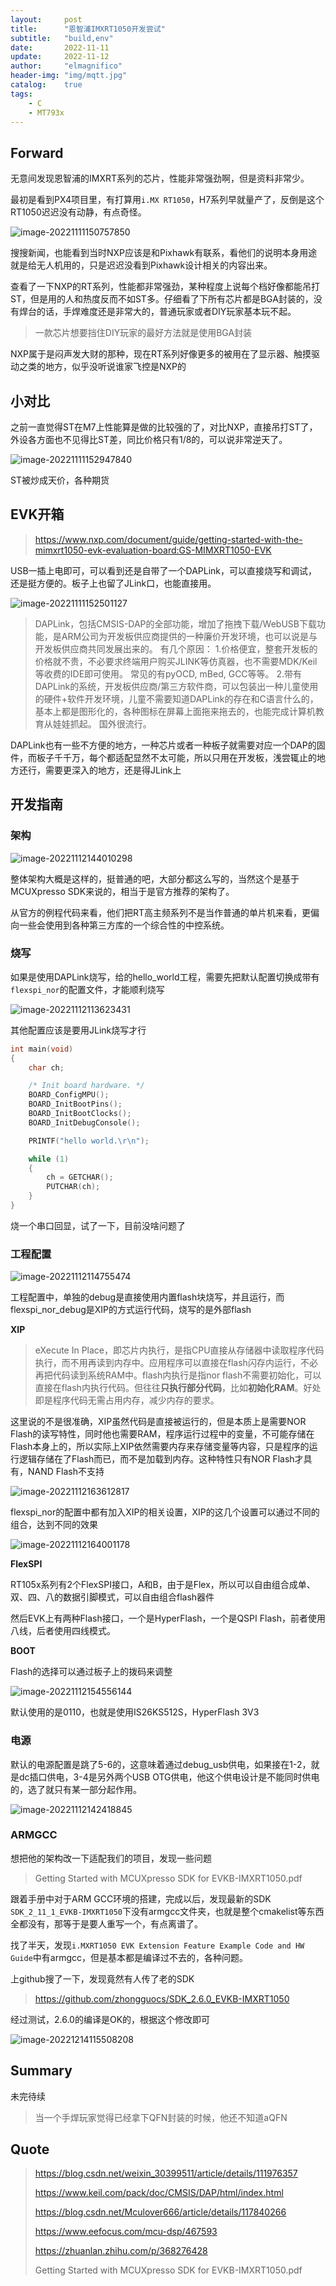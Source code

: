 ```yaml
---
layout:     post
title:      "恩智浦IMXRT1050开发尝试"
subtitle:   "build,env"
date:       2022-11-11
update:     2022-11-12
author:     "elmagnifico"
header-img: "img/mqtt.jpg"
catalog:    true
tags:
    - C
    - MT793x
---
```


## Forward

无意间发现恩智浦的IMXRT系列的芯片，性能非常强劲啊，但是资料非常少。

最初是看到PX4项目里，有打算用`i.MX RT1050`，H7系列早就量产了，反倒是这个RT1050迟迟没有动静，有点奇怪。

![image-20221111150757850](http://img.elmagnifico.tech:9514/static/upload/elmagnifico/202211111508941.png)

搜搜新闻，也能看到当时NXP应该是和Pixhawk有联系，看他们的说明本身用途就是给无人机用的，只是迟迟没看到Pixhawk设计相关的内容出来。



查看了一下NXP的RT系列，性能都非常强劲，某种程度上说每个档好像都能吊打ST，但是用的人和热度反而不如ST多。仔细看了下所有芯片都是BGA封装的，没有焊台的话，手焊难度还是非常大的，普通玩家或者DIY玩家基本玩不起。

> 一款芯片想要挡住DIY玩家的最好方法就是使用BGA封装



NXP属于是闷声发大财的那种，现在RT系列好像更多的被用在了显示器、触摸驱动之类的地方，似乎没听说谁家飞控是NXP的



## 小对比

之前一直觉得ST在M7上性能算是做的比较强的了，对比NXP，直接吊打ST了，外设各方面也不见得比ST差，同比价格只有1/8的，可以说非常逆天了。

![image-20221111152947840](http://img.elmagnifico.tech:9514/static/upload/elmagnifico/202211111529959.png)

ST被炒成天价，各种期货



## EVK开箱

> https://www.nxp.com/document/guide/getting-started-with-the-mimxrt1050-evk-evaluation-board:GS-MIMXRT1050-EVK

USB一插上电即可，可以看到还是自带了一个DAPLink，可以直接烧写和调试，还是挺方便的。板子上也留了JLink口，也能直接用。

![image-20221111152501127](http://img.elmagnifico.tech:9514/static/upload/elmagnifico/202211111525215.png)



> DAPLink，包括CMSIS-DAP的全部功能，增加了拖拽下载/WebUSB下载功能，是ARM公司为开发板供应商提供的一种廉价开发环境，也可以说是与开发板供应商共同发展出来的。 有几个原因：
> 1.价格便宜，整套开发板的价格就不贵，不必要求终端用户购买JLINK等仿真器，也不需要MDK/Keil等收费的IDE即可使用。 常见的有pyOCD, mBed, GCC等等。
> 2.带有DAPLink的系统，开发板供应商/第三方软件商，可以包装出一种儿童使用的硬件+软件开发环境，儿童不需要知道DAPLink的存在和C语言什么的，基本上都是图形化的，各种图标在屏幕上面拖来拖去的，也能完成计算机教育从娃娃抓起。 国外很流行。

DAPLink也有一些不方便的地方，一种芯片或者一种板子就需要对应一个DAP的固件，而板子千千万，每个都适配显然不太可能，所以只用在开发板，浅尝辄止的地方还行，需要更深入的地方，还是得JLink上



## 开发指南



### 架构

![image-20221112144010298](http://img.elmagnifico.tech:9514/static/upload/elmagnifico/202211121440433.png)

整体架构大概是这样的，挺普通的吧，大部分都这么写的，当然这个是基于MCUXpresso SDK来说的，相当于是官方推荐的架构了。

从官方的例程代码来看，他们把RT高主频系列不是当作普通的单片机来看，更偏向一些会使用到各种第三方库的一个综合性的中控系统。



### 烧写

如果是使用DAPLink烧写，给的hello_world工程，需要先把默认配置切换成带有`flexspi_nor`的配置文件，才能顺利烧写

![image-20221112113623431](http://img.elmagnifico.tech:9514/static/upload/elmagnifico/202211121136628.png)

其他配置应该是要用JLink烧写才行

```c
int main(void)
{
    char ch;

    /* Init board hardware. */
    BOARD_ConfigMPU();
    BOARD_InitBootPins();
    BOARD_InitBootClocks();
    BOARD_InitDebugConsole();

    PRINTF("hello world.\r\n");

    while (1)
    {
        ch = GETCHAR();
        PUTCHAR(ch);
    }
}
```

烧一个串口回显，试了一下，目前没啥问题了



### 工程配置

![image-20221112114755474](http://img.elmagnifico.tech:9514/static/upload/elmagnifico/202211121147539.png)

工程配置中，单独的debug是直接使用内置flash块烧写，并且运行，而flexspi_nor_debug是XIP的方式运行代码，烧写的是外部flash



**XIP**

> eXecute In Place，即芯片内执行，是指CPU直接从存储器中读取程序代码执行，而不用再读到内存中。应用程序可以直接在flash闪存内运行，不必再把代码读到系统RAM中。flash内执行是指nor flash不需要初始化，可以直接在flash内执行代码。但往往**只执行部分代码**，比如**初始化RAM**。好处即是程序代码无需占用内存，减少内存的要求。

这里说的不是很准确，XIP虽然代码是直接被运行的，但是本质上是需要NOR Flash的读写特性，同时他也需要RAM，程序运行过程中的变量，不可能存储在Flash本身上的，所以实际上XIP依然需要内存来存储变量等内容，只是程序的运行逻辑存储在了Flash而已，而不是加载到内存。这种特性只有NOR Flash才具有，NAND Flash不支持

![image-20221112163612817](http://img.elmagnifico.tech:9514/static/upload/elmagnifico/202211121636939.png)

flexspi_nor的配置中都有加入XIP的相关设置，XIP的这几个设置可以通过不同的组合，达到不同的效果

![image-20221112164001178](http://img.elmagnifico.tech:9514/static/upload/elmagnifico/202211121640281.png)

**FlexSPI**

RT105x系列有2个FlexSPI接口，A和B，由于是Flex，所以可以自由组合成单、双、四、八的数据引脚模式，可以自由组合flash器件

然后EVK上有两种Flash接口，一个是HyperFlash，一个是QSPI Flash，前者使用八线，后者使用四线模式。



**BOOT**

Flash的选择可以通过板子上的拨码来调整

![image-20221112154556144](http://img.elmagnifico.tech:9514/static/upload/elmagnifico/202211121545298.png)

默认使用的是0110，也就是使用IS26KS512S，HyperFlash 3V3



### 电源

默认的电源配置是跳了5-6的，这意味着通过debug_usb供电，如果接在1-2，就是dc插口供电，3-4是另外两个USB OTG供电，他这个供电设计是不能同时供电的，选了就只有某一部分起作用。

![image-20221112142418845](http://img.elmagnifico.tech:9514/static/upload/elmagnifico/202211121424938.png)

### ARMGCC

想把他的架构改一下适配我们的项目，发现一些问题

> Getting Started with MCUXpresso SDK for EVKB-IMXRT1050.pdf

跟着手册中对于ARM GCC环境的搭建，完成以后，发现最新的SDK `SDK_2_11_1_EVKB-IMXRT1050`下没有armgcc文件夹，也就是整个cmakelist等东西全都没有，那等于是要人重写一个，有点离谱了。

找了半天，发现`i.MXRT1050 EVK Extension Feature Example Code and HW Guide`中有armgcc，但是基本都是编译过不去的，各种问题。

上github搜了一下，发现竟然有人传了老的SDK

> https://github.com/zhongguocs/SDK_2.6.0_EVKB-IMXRT1050

经过测试，2.6.0的编译是OK的，根据这个修改即可

![image-20221214115508208](http://img.elmagnifico.tech:9514/static/upload/elmagnifico/202212141155368.png)



## Summary

未完待续



> 当一个手焊玩家觉得已经拿下QFN封装的时候，他还不知道aQFN



## Quote

> https://blog.csdn.net/weixin_30399511/article/details/111976357
>
> https://www.keil.com/pack/doc/CMSIS/DAP/html/index.html
>
> https://blog.csdn.net/Mculover666/article/details/117840266
>
> https://www.eefocus.com/mcu-dsp/467593
>
> https://zhuanlan.zhihu.com/p/368276428
>
> Getting Started with MCUXpresso SDK for EVKB-IMXRT1050.pdf
